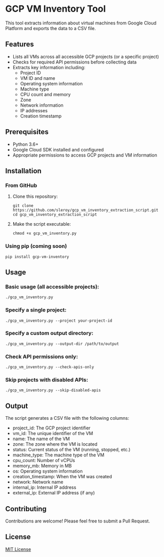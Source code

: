 # GCP VM Inventory Tool

This tool extracts information about virtual machines from Google Cloud Platform and exports the data to a CSV file.

## Features

- Lists all VMs across all accessible GCP projects (or a specific project)
- Checks for required API permissions before collecting data
- Extracts key information including:
  - Project ID
  - VM ID and name
  - Operating system information
  - Machine type
  - CPU count and memory
  - Zone
  - Network information
  - IP addresses
  - Creation timestamp

## Prerequisites

- Python 3.6+
- Google Cloud SDK installed and configured
- Appropriate permissions to access GCP projects and VM information

## Installation

### From GitHub

1. Clone this repository:
   ```
   git clone https://github.com/sleroy/gcp_vm_inventory_extraction_script.git
   cd gcp_vm_inventory_extraction_script
   ```

2. Make the script executable:
   ```
   chmod +x gcp_vm_inventory.py
   ```

### Using pip (coming soon)

```
pip install gcp-vm-inventory
```

## Usage

### Basic usage (all accessible projects):

```
./gcp_vm_inventory.py
```

### Specify a single project:

```
./gcp_vm_inventory.py --project your-project-id
```

### Specify a custom output directory:

```
./gcp_vm_inventory.py --output-dir /path/to/output
```

### Check API permissions only:

```
./gcp_vm_inventory.py --check-apis-only
```

### Skip projects with disabled APIs:

```
./gcp_vm_inventory.py --skip-disabled-apis
```

## Output

The script generates a CSV file with the following columns:

- project_id: The GCP project identifier
- vm_id: The unique identifier of the VM
- name: The name of the VM
- zone: The zone where the VM is located
- status: Current status of the VM (running, stopped, etc.)
- machine_type: The machine type of the VM
- cpu_count: Number of vCPUs
- memory_mb: Memory in MB
- os: Operating system information
- creation_timestamp: When the VM was created
- network: Network name
- internal_ip: Internal IP address
- external_ip: External IP address (if any)

## Contributing

Contributions are welcome! Please feel free to submit a Pull Request.

## License

[MIT License](LICENSE)
